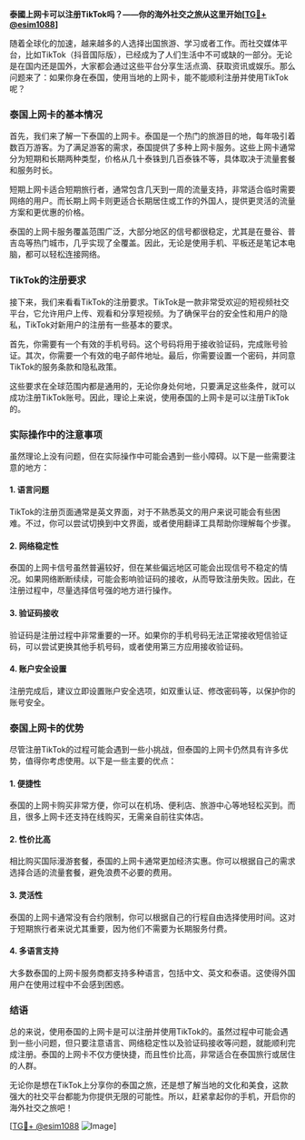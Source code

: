 **泰國上网卡可以注册TikTok吗？——你的海外社交之旅从这里开始[[TG💪+ @esim1088](https://t.me/s/esim1088)]**

随着全球化的加速，越来越多的人选择出国旅游、学习或者工作。而社交媒体平台，比如TikTok（抖音国际版），已经成为了人们生活中不可或缺的一部分。无论是在国内还是国外，大家都会通过这些平台分享生活点滴、获取资讯或娱乐。那么问题来了：如果你身在泰国，使用当地的上网卡，能不能顺利注册并使用TikTok呢？

### 泰国上网卡的基本情况

首先，我们来了解一下泰国的上网卡。泰国是一个热门的旅游目的地，每年吸引着数百万游客。为了满足游客的需求，泰国提供了多种上网卡服务。这些上网卡通常分为短期和长期两种类型，价格从几十泰铢到几百泰铢不等，具体取决于流量套餐和服务时长。

短期上网卡适合短期旅行者，通常包含几天到一周的流量支持，非常适合临时需要网络的用户。而长期上网卡则更适合长期居住或工作的外国人，提供更灵活的流量方案和更优惠的价格。

泰国的上网卡服务覆盖范围广泛，大部分地区的信号都很稳定，尤其是在曼谷、普吉岛等热门城市，几乎实现了全覆盖。因此，无论是使用手机、平板还是笔记本电脑，都可以轻松连接网络。

### TikTok的注册要求

接下来，我们来看看TikTok的注册要求。TikTok是一款非常受欢迎的短视频社交平台，它允许用户上传、观看和分享短视频。为了确保平台的安全性和用户的隐私，TikTok对新用户的注册有一些基本的要求。

首先，你需要有一个有效的手机号码。这个号码将用于接收验证码，完成账号验证。其次，你需要一个有效的电子邮件地址。最后，你需要设置一个密码，并同意TikTok的服务条款和隐私政策。

这些要求在全球范围内都是通用的，无论你身处何地，只要满足这些条件，就可以成功注册TikTok账号。因此，理论上来说，使用泰国的上网卡是可以注册TikTok的。

### 实际操作中的注意事项

虽然理论上没有问题，但在实际操作中可能会遇到一些小障碍。以下是一些需要注意的地方：

#### 1. **语言问题**
TikTok的注册页面通常是英文界面，对于不熟悉英文的用户来说可能会有些困难。不过，你可以尝试切换到中文界面，或者使用翻译工具帮助你理解每个步骤。

#### 2. **网络稳定性**
泰国的上网卡信号虽然普遍较好，但在某些偏远地区可能会出现信号不稳定的情况。如果网络断断续续，可能会影响验证码的接收，从而导致注册失败。因此，在注册过程中，尽量选择信号强的地方进行操作。

#### 3. **验证码接收**
验证码是注册过程中非常重要的一环。如果你的手机号码无法正常接收短信验证码，可以尝试更换其他手机号码，或者使用第三方应用接收验证码。

#### 4. **账户安全设置**
注册完成后，建议立即设置账户安全选项，如双重认证、修改密码等，以保护你的账号安全。

### 泰国上网卡的优势

尽管注册TikTok的过程可能会遇到一些小挑战，但泰国的上网卡仍然具有许多优势，值得你考虑使用。以下是一些主要的优点：

#### 1. **便捷性**
泰国的上网卡购买非常方便，你可以在机场、便利店、旅游中心等地轻松买到。而且，很多上网卡还支持在线购买，无需亲自前往实体店。

#### 2. **性价比高**
相比购买国际漫游套餐，泰国的上网卡通常更加经济实惠。你可以根据自己的需求选择合适的流量套餐，避免浪费不必要的费用。

#### 3. **灵活性**
泰国的上网卡通常没有合约限制，你可以根据自己的行程自由选择使用时间。这对于短期旅行者来说尤其重要，因为他们不需要为长期服务付费。

#### 4. **多语言支持**
大多数泰国的上网卡服务商都支持多种语言，包括中文、英文和泰语。这使得外国用户在使用过程中不会感到困惑。

### 结语

总的来说，使用泰国的上网卡是可以注册并使用TikTok的。虽然过程中可能会遇到一些小问题，但只要注意语言、网络稳定性以及验证码接收等问题，就能顺利完成注册。泰国的上网卡不仅方便快捷，而且性价比高，非常适合在泰国旅行或居住的人群。

无论你是想在TikTok上分享你的泰国之旅，还是想了解当地的文化和美食，这款强大的社交平台都能为你提供无限的可能性。所以，赶紧拿起你的手机，开启你的海外社交之旅吧！

[[TG💪+ @esim1088](https://t.me/s/esim1088) ![Image](https://i.postimg.cc/4NQfJmqS/Snipaste-2025-05-13-00-14-12.png)]
